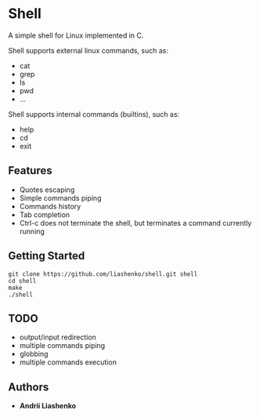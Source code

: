 # Shell
A simple shell for Linux implemented in C.  

Shell supports external linux commands, such as:  
* cat
* grep
* ls
* pwd
* ...
  
Shell supports internal commands (builtins), such as:  
* help
* cd
* exit

## Features

- Quotes escaping
- Simple commands piping  
- Commands history
- Tab completion
- Ctrl-c does not terminate the shell, but terminates a command currently running

## Getting Started
```
git clone https://github.com/liashenko/shell.git shell
cd shell
make
./shell
```

## TODO

* output/input redirection
* multiple commands piping
* globbing
* multiple commands execution

## Authors

* **Andrii Liashenko**
